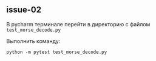 ## issue-02

В pycharm терминале перейти в директорию с файлом ```test_morse_decode.py```

Выполнить команду:
```
python -m pytest test_morse_decode.py
```
